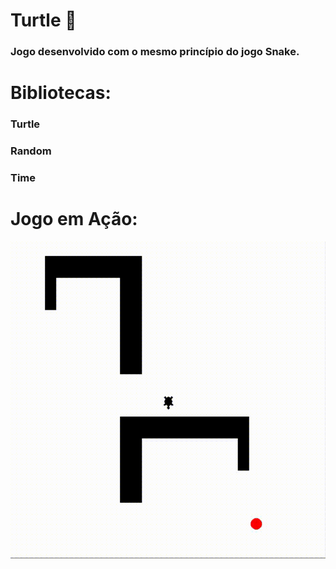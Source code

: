 # Turtle :turtle:

### Jogo desenvolvido com o mesmo princípio do jogo Snake.

# Bibliotecas:

### Turtle

### Random

### Time

# Jogo em Ação: 

![Jogo rodando](images/turtle.gif)